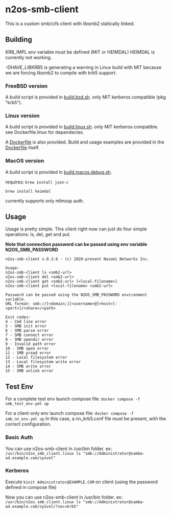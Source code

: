 # n2os-smb-client

This is a custom smb/cifs client with libsmb2 statically linked.

## Building

KRB_IMPL env variable must be defined (MIT or HEIMDAL)
HEIMDAL is currently not working.

-DHAVE_LIBKRB5 is generating a warning in Linux build with MIT because we are forcing libsmb2 to compile with krb5 support.

### FreeBSD version

A build script is provided in [build.bsd.sh](build.bsd.sh).
only MIT kerberos compatible (pkg "krb5").

### Linux version

A build script is provided in [build.linux.sh](build.linux.sh).
only MIT kerberos compatible.
see Dockerfile.linux for dependecies.

A [Dockerfile](Dockerfile.linux) is also provided.
Build and usage examples are provided in the [Dockerfile](Dockerfile.linux) itself.

### MacOS version

A build script is provided in [build.macos.debug.sh](build.macos.debug.sh).

requires:
``` brew install json-c ```

``` brew install heimdal ```

currently supports only ntlmssp auth.

## Usage

Usage is pretty simple. This client right now can just do four simple
operations: ls, del, get and put.

<!-- markdownlint-disable-next-line MD036 -->
**Note that connection password can be passed using env variable N2OS_SMB_PASSWORD**

```text
n2os-smb-client v.0.3.6 - (c) 2020-present Nozomi Networks Inc.

Usage:
n2os-smb-client ls <smb2-url>
n2os-smb-client del <smb2-url>
n2os-smb-client get <smb2-url> [<local-filename>]
n2os-smb-client put <local-filename> <smb2-url>

Password can be passed using the N2OS_SMB_PASSWORD environment variable.
URL format: smb://[<domain;][<username>@]<host>[:<port>]/<share>/<path>

Exit codes:
4 - Cmd line error
5 - SMB init error
6 - SMB parse error
7 - SMB connect error
8 - SMB opendir error
9 - Invalid path error
10 - SMB open error
11 - SMB pread error
12 - Local filesystem error
13 - Local filesystem write error
14 - SMB write error
15 - SMB unlink error
```

## Test Env

For a complete test env launch compose file: ```docker compose -f smb_test_env.yml up```

For a client-only env launch compose file: ```docker compose -f smb_nn_env.yml up```
In this case, a nn_krb5.conf file must be present, with the correct configuration.

### Basic Auth

You can use n2os-smb-client in /usr/bin folder. ex:
```/usr/bin/n2os_smb_client.linux ls "smb://Administrator@samba-ad.example.com/sysvol"```

### Kerberos

Execute ```kinit Administrator@EXAMPLE.COM```
on client (using the password defined in compose file)

Now you can use n2os-smb-client in /usr/bin folder. ex:
```/usr/bin/n2os_smb_client.linux ls "smb://Administrator@samba-ad.example.com/sysvol/?sec=krb5"```
